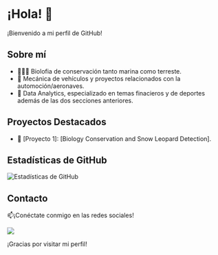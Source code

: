 # ¡Hola! 👋

¡Bienvenido a mi perfil de GitHub!

## Sobre mí

- 🌱🦍🐋 Biolofia de conservación tanto marina como terreste.
- 🚗 Mecánica de vehículos y proyectos relacionados con la automoción/aeronaves.
- 🏀 Data Analytics, especializado en temas finacieros y de deportes además de las dos secciones anteriores.


## Proyectos Destacados

- 🚀 [Proyecto 1]: [Biology Conservation and Snow Leopard Detection].



## Estadísticas de GitHub

![Estadísticas de GitHub](https://github-readme-stats.vercel.app/api?username=tuusuario&show_icons=true&theme=radical)

## Contacto

📫¡Conéctate conmigo en las redes sociales!

[<img src="https://img.shields.io/badge/LinkedIn-0077B5?style=for-the-badge&logo=linkedin&logoColor=white" />]([https://www.linkedin.com/in/xabierj/](https://www.linkedin.com/in/xabier-jim%C3%A9nez-g%C3%B3mez/))

¡Gracias por visitar mi perfil!
